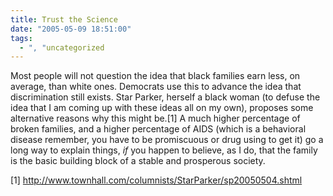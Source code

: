 ```yaml
---
title: Trust the Science
date: "2005-05-09 18:51:00"
tags:
  - ", "uncategorized
---
```

<p>Most people will not question the idea that black families earn
less, on average, than white ones.  Democrats use this to advance
the idea that discrimination still exists.  Star Parker, herself a
black woman (to defuse the idea that I am coming up with these ideas
all on my own), proposes some alternative reasons why this might
be.[1] A much higher percentage of broken families, and a higher
percentage of AIDS (which is a behavioral disease remember, you have
to be promiscuous or drug using to get it) go a long way to explain
things, <em>if</em> you happen to believe, as I do, that the family
is the basic building block of a stable and prosperous society.</p>

[1] http://www.townhall.com/columnists/StarParker/sp20050504.shtml

